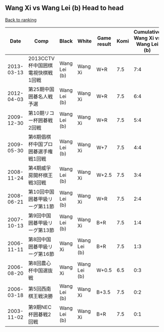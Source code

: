 ## Wang Xi vs Wang Lei (b) Head to head

[Back to ranking](../../index.md)




| **Date** | **Comp** | **Black** | **White** | **Game result** | **Komi** | **Cumulative Wang Xi vs Wang Lei (b)** | **Wang Xi streak** | **Wang Lei (b) streak** | 
| --- | --- | --- | --- | --- | --- | --- | --- | --- |
| 2013-03-13 | 2013CCTV杯中国囲棋電視快棋戦1回戦 | Wang Lei (b) | Wang Xi | W+R | 7.5 | 7:4 | 6 | 0 | 
| 2012-04-03 | 第25期中国囲碁名人戦予選 | Wang Lei (b) | Wang Xi | W+R | 7.5 | 6:4 | 5 | 0 | 
| 2009-12-30 | 第10期リコー杯囲碁戦2回戦 | Wang Lei (b) | Wang Xi | W+R | 7.5 | 5:4 | 4 | 0 | 
| 2009-05-30 | 第6期倡棋杯中国プロ囲碁選手権戦1回戦 | Wang Lei (b) | Wang Xi | W+7 | 7.5 | 4:4 | 3 | 0 | 
| 2008-11-24 | 第4期威孚房開杯棋王戦3回戦 | Wang Lei (b) | Wang Xi | W+2.5 | 7.5 | 3:4 | 2 | 0 | 
| 2008-06-21 | 第10回中国囲碁甲級リーグ第11節 | Wang Lei (b) | Wang Xi | W+R | 7.5 | 2:4 | 1 | 0 | 
| 2007-10-13 | 第9回中国囲碁甲級リーグ第13節 | Wang Lei (b) | Wang Xi | B+R | 7.5 | 1:4 | 0 | 1 | 
| 2006-11-11 | 第8回中国囲碁甲級リーグ第16節 | Wang Xi | Wang Lei (b) | B+R | 7.5 | 1:3 | 1 | 0 | 
| 2006-08-20 | 第8回農心杯中国選抜戦 | Wang Xi | Wang Lei (b) | W+0.5 | 6.5 | 0:3 | 0 | 3 | 
| 2006-03-18 | 第5回西南棋王戦決勝 | Wang Lei (b) | Wang Xi | B+3.5 | 7.5 | 0:2 | 0 | 2 | 
| 2003-11-02 | 第9期NEC杯囲碁戦2回戦 | Wang Lei (b) | Wang Xi | B+R | 7.5 | 0:1 | 0 | 1 |





